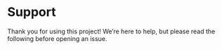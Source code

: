 # Support

Thank you for using this project! We’re here to help, but please read the following before opening an issue.